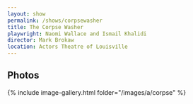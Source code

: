 ```yaml
---
layout: show
permalink: /shows/corpsewasher
title: The Corpse Washer
playwright: Naomi Wallace and Ismail Khalidi
director: Mark Brokaw
location: Actors Theatre of Louisville
---
```


## Photos

{% include image-gallery.html folder="/images/a/corpse" %}
